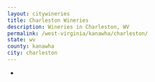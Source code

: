 ```yaml
---
layout: citywineries
title: Charleston Wineries
description: Wineries in Charleston, WV
permalink: /west-virginia/kanawha/charleston/
state: wv
county: kanawha
city: charleston
---
```

-
